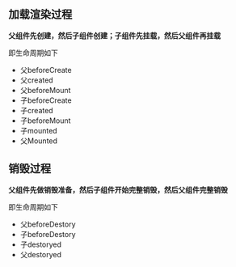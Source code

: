 ## 加载渲染过程
**父组件先创建，然后子组件创建；子组件先挂载，然后父组件再挂载**

即生命周期如下
- 父beforeCreate
- 父created
- 父beforeMount
- 子beforeCreate
- 子created
- 子beforeMount
- 子mounted
- 父Mounted

## 销毁过程
**父组件先做销毁准备，然后子组件开始完整销毁，然后父组件完整销毁**

即生命周期如下
- 父beforeDestory
- 子beforeDestory
- 子destoryed
- 父destoryed
